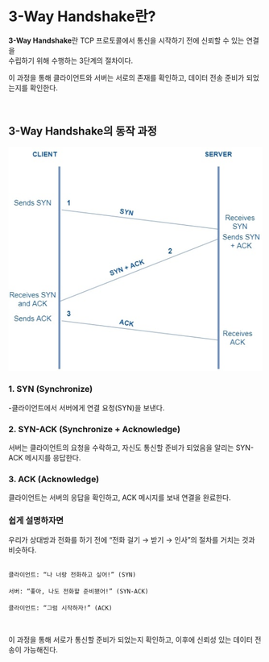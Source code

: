 # 3-Way Handshake란?

**3-Way Handshake**란 TCP 프로토콜에서 통신을 시작하기 전에 신뢰할 수 있는 연결을 <br>
수립하기 위해 수행하는 3단계의 절차이다.


이 과정을 통해 클라이언트와 서버는 서로의 존재를 확인하고, 데이터 전송 준비가 되었는지를 확인한다.

<br>

## 3-Way Handshake의 동작 과정

![tcp 동작](Image/3-way_handshake_conn.jpg)

### 1. SYN (Synchronize)
-클라이언트에서 서버에게 연결 요청(SYN)을 보낸다.

### 2. SYN-ACK (Synchronize + Acknowledge)
서버는 클라이언트의 요청을 수락하고, 자신도 통신할 준비가 되었음을 알리는 SYN-ACK 메시지를 응답한다.

### 3. ACK (Acknowledge)
클라이언트는 서버의 응답을 확인하고, ACK 메시지를 보내 연결을 완료한다.

### 쉽게 설명하자면
우리가 상대방과 전화를 하기 전에 “전화 걸기 → 받기 → 인사”의 절차를 거치는 것과 비슷하다.

```

클라이언트: “나 너랑 전화하고 싶어!” (SYN)

서버: “좋아, 나도 전화할 준비됐어!” (SYN-ACK)

클라이언트: “그럼 시작하자!” (ACK)

```
<br>

이 과정을 통해 서로가 통신할 준비가 되었는지 확인하고, 이후에 신뢰성 있는 데이터 전송이 가능해진다.